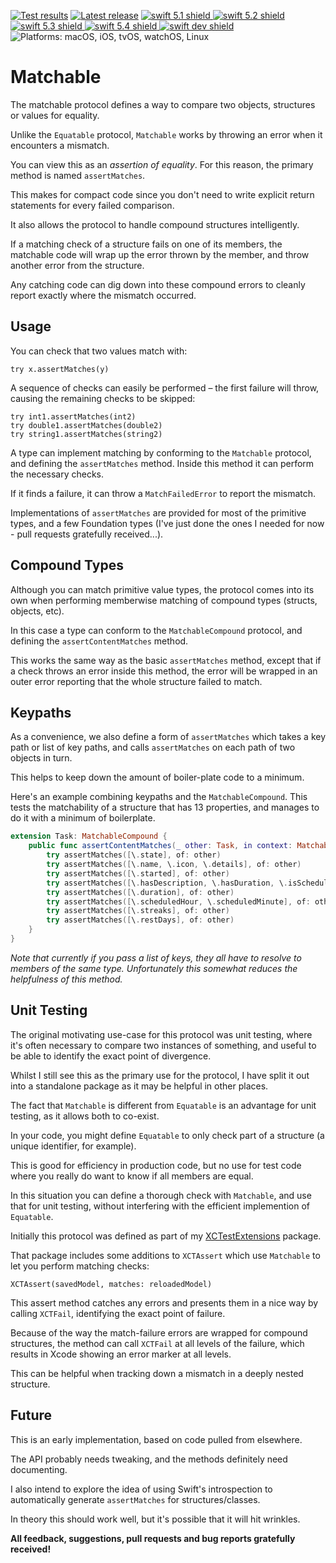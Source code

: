 [comment]: <> (Header Generated by ActionStatus 2.0 - 405)

[![Test results][tests shield]][actions] [![Latest release][release shield]][releases] [![swift 5.1 shield] ![swift 5.2 shield] ![swift 5.3 shield] ![swift 5.4 shield] ![swift dev shield]][swift] ![Platforms: macOS, iOS, tvOS, watchOS, Linux][platforms shield]

[release shield]: https://img.shields.io/github/v/release/elegantchaos/Matchable
[platforms shield]: https://img.shields.io/badge/platforms-macOS_iOS_tvOS_watchOS_Linux-lightgrey.svg?style=flat "macOS, iOS, tvOS, watchOS, Linux"
[tests shield]: https://github.com/elegantchaos/Matchable/workflows/Tests/badge.svg
[swift 5.1 shield]: https://img.shields.io/badge/swift-5.1-F05138.svg "Swift 5.1"
[swift 5.2 shield]: https://img.shields.io/badge/swift-5.2-F05138.svg "Swift 5.2"
[swift 5.3 shield]: https://img.shields.io/badge/swift-5.3-F05138.svg "Swift 5.3"
[swift 5.4 shield]: https://img.shields.io/badge/swift-5.4-F05138.svg "Swift 5.4"
[swift dev shield]: https://img.shields.io/badge/swift-dev-F05138.svg "Swift dev"

[swift]: https://swift.org
[releases]: https://github.com/elegantchaos/Matchable/releases
[actions]: https://github.com/elegantchaos/Matchable/actions

[comment]: <> (End of ActionStatus Header)

# Matchable

The matchable protocol defines a way to compare two objects, structures or values for equality.

Unlike the `Equatable` protocol, `Matchable` works by throwing an error when it encounters a mismatch.

You can view this as an _assertion of equality_. For this reason, the primary method is named `assertMatches`.

This makes for compact code since you don't need to write explicit return statements for every failed comparison.  

It also allows the protocol to handle compound structures intelligently. 

If a matching check of a structure fails on one of its members, the matchable code will wrap up the error thrown by the member, and throw another error from the structure.

Any catching code can dig down into these compound errors to cleanly report exactly where the mismatch occurred.

## Usage

You can check that two values match with:

```
try x.assertMatches(y)
```

A sequence of checks can easily be performed – the first failure will throw, causing the remaining checks to be skipped:

```
try int1.assertMatches(int2)
try double1.assertMatches(double2)
try string1.assertMatches(string2)
```

A type can implement matching by conforming to the `Matchable` protocol, and defining the `assertMatches` method. Inside this method it can perform the necessary checks. 

If it finds a failure, it can throw a `MatchFailedError` to report the mismatch.

Implementations of `assertMatches` are provided for most of the primitive types, and a few Foundation types (I've just done the ones I needed for now - pull requests gratefully received...). 

## Compound Types

Although you can match primitive value types, the protocol comes into its own when performing memberwise matching of compound types (structs, objects, etc).

In this case a type can conform to the `MatchableCompound` protocol, and defining the `assertContentMatches` method.

This works the same way as the basic `assertMatches` method, except that if a check throws an error inside this method, the error will be wrapped in an outer error reporting that the whole structure failed to match.

## Keypaths

As a convenience, we also define a form of `assertMatches` which takes a key path or list of key paths, and calls `assertMatches` on each path of two objects in turn.

This helps to keep down the amount of boiler-plate code to a minimum.

Here's an example combining keypaths and the `MatchableCompound`. This tests the matchability of a structure that has 13 properties, and manages to do it with a minimum of boilerplate.

```swift
extension Task: MatchableCompound {
    public func assertContentMatches(_ other: Task, in context: MatchableContext) throws {
        try assertMatches([\.state], of: other)
        try assertMatches([\.name, \.icon, \.details], of: other)
        try assertMatches([\.started], of: other)
        try assertMatches([\.hasDescription, \.hasDuration, \.isScheduled], of: other)
        try assertMatches([\.duration], of: other)
        try assertMatches([\.scheduledHour, \.scheduledMinute], of: other)
        try assertMatches([\.streaks], of: other)
        try assertMatches([\.restDays], of: other)
    }
}
```

_Note that currently if you pass a list of keys, they all have to resolve to members of the same type. Unfortunately this somewhat reduces the helpfulness of this method._


## Unit Testing

The original motivating use-case for this protocol was unit testing, where it's often necessary to compare two instances of something, and useful to be able to identify the exact point of divergence.

Whilst I still see this as the primary use for the protocol, I have split it out into a standalone package as it may be helpful in other places. 

The fact that `Matchable` is different from `Equatable` is an advantage for unit testing, as it allows both to co-exist. 

In your code, you might define `Equatable` to only check part of a structure (a unique identifier, for example).

This is good for efficiency in production code, but no use for test code where you really do want to know if all members are equal.

In this situation you can define a thorough check with `Matchable`, and use that for unit testing, without interfering with the efficient implemention of `Equatable`.

Initially this protocol was defined as part of my [XCTestExtensions](https://github.com/elegantchaos/XCTestExtensions) package.

That package includes some additions to `XCTAssert` which use `Matchable` to let you perform matching checks:

```
XCTAssert(savedModel, matches: reloadedModel)
```

This assert method catches any errors and presents them in a nice way by calling `XCTFail`, identifying the exact point of failure.

Because of the way the match-failure errors are wrapped for compound structures, the method can call `XCTFail` at all levels of the failure, which results in Xcode showing an error marker at all levels.

This can be helpful when tracking down a mismatch in a deeply nested structure.

## Future

This is an early implementation, based on code pulled from elsewhere.

The API probably needs tweaking, and the methods definitely need documenting.

I also intend to explore the idea of using Swift's introspection to automatically generate `assertMatches` for structures/classes. 

In theory this should work well, but it's possible that it will hit wrinkles.

**All feedback, suggestions, pull requests and bug reports gratefully received!**
